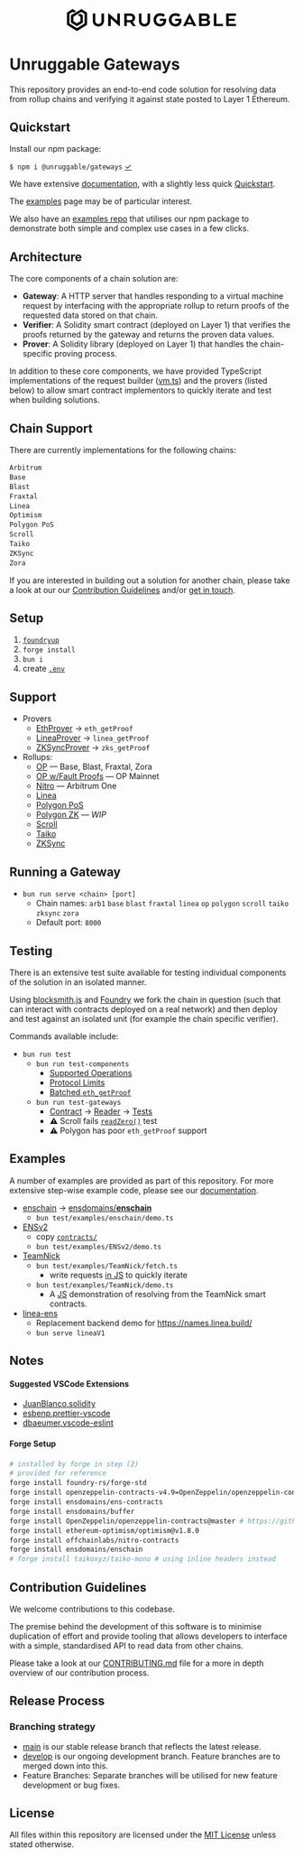 <p align="center">
    <img src="./unruggable-logo-black.png" style = "width:300px;" alt = "Unruggable Gateways" />
</p>

# Unruggable Gateways

This repository provides an end-to-end code solution for resolving data from rollup chains and verifying it against state posted to Layer 1 Ethereum.

## Quickstart

Install our npm package:

`$ npm i @unruggable/gateways` [&check;](https://www.npmjs.com/package/@unruggable/unruggable-gateways)

We have extensive [documentation](https://gateway-docs.unruggable.com), with a slightly less quick [Quickstart](https://gateway-docs.unruggable.com/quickstart). 

The [examples](https://gateway-docs.unruggable.com/examples) page may be of particular interest. 

We also have an [examples repo](https://github.com/unruggable-labs/gateway-examples) that utilises our npm package to demonstrate both simple and complex use cases in a few clicks.

## Architecture

The core components of a chain solution are:

- **Gateway**: A HTTP server that handles responding to a virtual machine request by interfacing with the appropriate rollup to return proofs of the requested data stored on that chain.
- **Verifier**: A Solidity smart contract (deployed on Layer 1) that verifies the proofs returned by the gateway and returns the proven data values.
- **Prover**: A Solidity library (deployed on Layer 1) that handles the chain-specific proving process.

In addition to these core components, we have provided TypeScript implementations of the request builder ([vm.ts](https://github.com/unruggable-labs/unruggable-gateways/blob/main/v2/src/vm.ts)) and the provers (listed below) to allow smart contract implementors to quickly iterate and test when building solutions.

## Chain Support

There are currently implementations for the following chains:

```bash
Arbitrum
Base
Blast
Fraxtal
Linea
Optimism
Polygon PoS
Scroll
Taiko
ZKSync
Zora
```

If you are interested in building out a solution for another chain, please take a look at our our [Contribution Guidelines](#contribution-guidelines) and/or [get in touch](https://unruggable.com/contact).

## Setup

1. [`foundryup`](https://book.getfoundry.sh/getting-started/installation)
1. `forge install`
1. `bun i`
1. create [`.env`](./.env.example)

## Support
* Provers
	* [EthProver](./src/eth//EthProver.ts) &rarr; `eth_getProof`
	* [LineaProver](./src/linea/LineaProver.ts) &rarr; `linea_getProof`
	* [ZKSyncProver](./src/zksync/ZKSyncProver.ts) &rarr; `zks_getProof`
* Rollups: 
	* [OP](./src/op/OPRollup.ts) &mdash; Base, Blast, Fraxtal, Zora
	* [OP w/Fault Proofs](./src/op/OPFaultRollup.ts) &mdash; OP Mainnet
	* [Nitro](./src/nitro/NitroRollup.ts) &mdash; Arbitrum One
	* [Linea](./src/linea/LineaRollup.ts)
	* [Polygon PoS](./src/polygon/PolygonPoSRollup.ts)
	* [Polygon ZK](./src/polygon/PolygonZKRollup.ts) &mdash; *WIP*
	* [Scroll](./src/scroll/ScrollRollup.ts)
	* [Taiko](./src/taiko/TaikoRollup.ts)
	* [ZKSync](./src/zksync/ZKSyncRollup.ts)

## Running a Gateway

* `bun run serve <chain> [port]`
	* Chain names: `arb1` `base` `blast` `fraxtal` `linea` `op` `polygon` `scroll` `taiko` `zksync` `zora`
	* Default port: `8000`

## Testing

There is an extensive test suite available for testing individual components of the solution in an isolated manner. 

Using [blocksmith.js](https://github.com/adraffy/blocksmith.js/) and [Foundry](https://getfoundry.sh/) we fork the chain in question (such that can interact with contracts deployed on a real network) and then deploy and test against an isolated unit (for example the chain specific verifier).

Commands available include:

* `bun run test`
	* `bun run test-components`
		* [Supported Operations](./test/components/ops.test.ts)
		* [Protocol Limits](./test/components/limits.test.ts)
		* [Batched `eth_getProof`](./test/components/proofs.test.ts)
	* `bun run test-gateways`
		* [Contract](./test/gateway/SlotDataContract.sol) &rarr; [Reader](./test/gateway/SlotDataReader.sol) &rarr; [Tests](./test/gateway/tests.ts)
		* ⚠️ Scroll fails [`readZero()`](./test/gateway/tests.ts#L26) test
		* ⚠️ Polygon has poor `eth_getProof` support

## Examples

A number of examples are provided as part of this repository. For more extensive step-wise example code, please see our [documentation](https://gateway-docs.unruggable.com/examples).

* [enschain](./test/examples/enschain/) &rarr; [ensdomains/**enschain**](https://github.com/ensdomains/enschain/)
	* `bun test/examples/enschain/demo.ts`
* [ENSv2](./test/examples/ENSv2/)
	* copy [`contracts/`](https://github.com/unruggable-labs/ENS-V2/tree/main/contracts)
	* `bun test/examples/ENSv2/demo.ts`
* [TeamNick](./test/examples/TeamNick/)
	* `bun test/examples/TeamNick/fetch.ts`
		* write requests [in JS](./test/examples//TeamNick/fetch.ts) to quickly iterate
	* `bun test/examples/TeamNick/demo.ts`
		* A [JS](./test/examples//TeamNick/demo.ts) demonstration of resolving from the TeamNick smart contracts.
* [linea-ens](./test/v1/linea-ens.ts)
	* Replacement backend demo for https://names.linea.build/
	* `bun serve lineaV1`

## Notes

#### Suggested VSCode Extensions

* [JuanBlanco.solidity](https://marketplace.visualstudio.com/items?itemName=JuanBlanco.solidity)
* [esbenp.prettier-vscode](https://marketplace.visualstudio.com/items?itemName=esbenp.prettier-vscode)
* [dbaeumer.vscode-eslint](https://marketplace.visualstudio.com/items?itemName=dbaeumer.vscode-eslint)

#### Forge Setup
```sh
# installed by forge in step (2)
# provided for reference
forge install foundry-rs/forge-std
forge install openzeppelin-contracts-v4.9=OpenZeppelin/openzeppelin-contracts@release-v4.9 # required for ens-contracts
forge install ensdomains/ens-contracts
forge install ensdomains/buffer
forge install OpenZeppelin/openzeppelin-contracts@master # https://github.com/OpenZeppelin/openzeppelin-contracts/pull/4845
forge install ethereum-optimism/optimism@v1.8.0
forge install offchainlabs/nitro-contracts
forge install ensdomains/enschain
# forge install taikoxyz/taiko-mono # using inline headers instead
```


## Contribution Guidelines

We welcome contributions to this codebase. 

The premise behind the development of this software is to minimise duplication of effort and provide tooling that allows developers to interface with a simple, standardised API to read data from other chains.

Please take a look at our [CONTRIBUTING.md](https://github.com/unruggable-labs/unruggable-gateways/blob/main/v2/CONTRIBUTING.md) file for a more in depth overview of our contribution process.

## Release Process

### Branching strategy

* [main](https://github.com/unruggable-labs/unruggable-gateways/tree/main) is our stable release branch that reflects the latest release.
* [develop](https://github.com/unruggable-labs/unruggable-gateways/tree/develop) is our ongoing development branch. Feature branches are to merged down into this.
* Feature Branches: Separate branches will be utilised for new feature development or bug fixes.

## License

All files within this repository are licensed under the [MIT License](https://github.com/ethereum-optimism/optimism/blob/master/LICENSE) unless stated otherwise.
